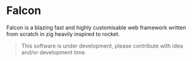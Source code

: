 # Falcon

Falcon is a blazing fast and highly customisable web framework written from scratch in zig heavily inspired to rocket.

> This software is under development, please contribute with idea and/or development time.
